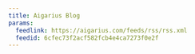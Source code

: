 ```yaml
---
title: Aigarius Blog
params:
  feedlink: https://aigarius.com/feeds/rss/rss.xml
  feedid: 6cfec73f2acf582fcb4e4ca7273f0e2f
---
```

